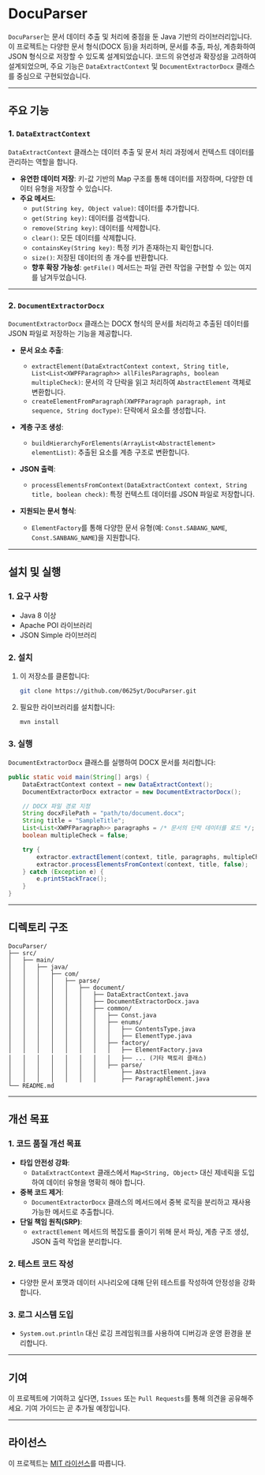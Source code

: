 # DocuParser

`DocuParser`는 문서 데이터 추출 및 처리에 중점을 둔 Java 기반의 라이브러리입니다. 이 프로젝트는 다양한 문서 형식(DOCX 등)을 처리하며, 문서를 추출, 파싱, 계층화하여 JSON 형식으로 저장할 수 있도록 설계되었습니다. 코드의 유연성과 확장성을 고려하여 설계되었으며, 주요 기능은 `DataExtractContext` 및 `DocumentExtractorDocx` 클래스를 중심으로 구현되었습니다.

---

## 주요 기능

### 1. `DataExtractContext`
`DataExtractContext` 클래스는 데이터 추출 및 문서 처리 과정에서 컨텍스트 데이터를 관리하는 역할을 합니다. 
- **유연한 데이터 저장**: 키-값 기반의 Map 구조를 통해 데이터를 저장하며, 다양한 데이터 유형을 저장할 수 있습니다.
- **주요 메서드**:
  - `put(String key, Object value)`: 데이터를 추가합니다.
  - `get(String key)`: 데이터를 검색합니다.
  - `remove(String key)`: 데이터를 삭제합니다.
  - `clear()`: 모든 데이터를 삭제합니다.
  - `containsKey(String key)`: 특정 키가 존재하는지 확인합니다.
  - `size()`: 저장된 데이터의 총 개수를 반환합니다.
  - **향후 확장 가능성**: `getFile()` 메서드는 파일 관련 작업을 구현할 수 있는 여지를 남겨두었습니다.

---

### 2. `DocumentExtractorDocx`
`DocumentExtractorDocx` 클래스는 DOCX 형식의 문서를 처리하고 추출된 데이터를 JSON 파일로 저장하는 기능을 제공합니다.

- **문서 요소 추출**:
  - `extractElement(DataExtractContext context, String title, List<List<XWPFParagraph>> allFilesParagraphs, boolean multipleCheck)`: 문서의 각 단락을 읽고 처리하여 `AbstractElement` 객체로 변환합니다.
  - `createElementFromParagraph(XWPFParagraph paragraph, int sequence, String docType)`: 단락에서 요소를 생성합니다.

- **계층 구조 생성**:
  - `buildHierarchyForElements(ArrayList<AbstractElement> elementList)`: 추출된 요소를 계층 구조로 변환합니다.

- **JSON 출력**:
  - `processElementsFromContext(DataExtractContext context, String title, boolean check)`: 특정 컨텍스트 데이터를 JSON 파일로 저장합니다.

- **지원되는 문서 형식**:
  - `ElementFactory`를 통해 다양한 문서 유형(예: `Const.SABANG_NAME`, `Const.SANBANG_NAME`)을 지원합니다.

---

## 설치 및 실행

### 1. 요구 사항
- Java 8 이상
- Apache POI 라이브러리
- JSON Simple 라이브러리

### 2. 설치
1. 이 저장소를 클론합니다:
   ```bash
   git clone https://github.com/0625yt/DocuParser.git
   ```
2. 필요한 라이브러리를 설치합니다:
   ```bash
   mvn install
   ```

### 3. 실행
`DocumentExtractorDocx` 클래스를 실행하여 DOCX 문서를 처리합니다:
```java
public static void main(String[] args) {
    DataExtractContext context = new DataExtractContext();
    DocumentExtractorDocx extractor = new DocumentExtractorDocx();

    // DOCX 파일 경로 지정
    String docxFilePath = "path/to/document.docx";
    String title = "SampleTitle";
    List<List<XWPFParagraph>> paragraphs = /* 문서의 단락 데이터를 로드 */;
    boolean multipleCheck = false;

    try {
        extractor.extractElement(context, title, paragraphs, multipleCheck);
        extractor.processElementsFromContext(context, title, false);
    } catch (Exception e) {
        e.printStackTrace();
    }
}
```

---

## 디렉토리 구조

```
DocuParser/
├── src/
│   ├── main/
│   │   ├── java/
│   │   │   ├── com/
│   │   │   │   ├── parse/
│   │   │   │   │   ├── document/
│   │   │   │   │   │   ├── DataExtractContext.java
│   │   │   │   │   │   ├── DocumentExtractorDocx.java
│   │   │   │   │   │   ├── common/
│   │   │   │   │   │   │   ├── Const.java
│   │   │   │   │   │   │   ├── enums/
│   │   │   │   │   │   │   │   ├── ContentsType.java
│   │   │   │   │   │   │   │   ├── ElementType.java
│   │   │   │   │   │   │   ├── factory/
│   │   │   │   │   │   │   │   ├── ElementFactory.java
│   │   │   │   │   │   │   │   ├── ... (기타 팩토리 클래스)
│   │   │   │   │   │   │   ├── parse/
│   │   │   │   │   │   │       ├── AbstractElement.java
│   │   │   │   │   │   │       ├── ParagraphElement.java
└── README.md
```

---

## 개선 목표

### 1. 코드 품질 개선 목표
- **타입 안전성 강화**:
  - `DataExtractContext` 클래스에서 `Map<String, Object>` 대신 제네릭을 도입하여 데이터 유형을 명확히 해야 합니다.
- **중복 코드 제거**:
  - `DocumentExtractorDocx` 클래스의 메서드에서 중복 로직을 분리하고 재사용 가능한 메서드로 추출합니다.
- **단일 책임 원칙(SRP)**:
  - `extractElement` 메서드의 복잡도를 줄이기 위해 문서 파싱, 계층 구조 생성, JSON 출력 작업을 분리합니다.

### 2. 테스트 코드 작성
- 다양한 문서 포맷과 데이터 시나리오에 대해 단위 테스트를 작성하여 안정성을 강화합니다.

### 3. 로그 시스템 도입
- `System.out.println` 대신 로깅 프레임워크를 사용하여 디버깅과 운영 환경을 분리합니다.

---

## 기여
이 프로젝트에 기여하고 싶다면, `Issues` 또는 `Pull Requests`를 통해 의견을 공유해주세요. 기여 가이드는 곧 추가될 예정입니다.

---

## 라이선스
이 프로젝트는 [MIT 라이선스](LICENSE)를 따릅니다.
